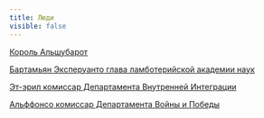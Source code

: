```yaml
---
title: Люди
visible: false
---
```


[Король Альшубарот](http://lambopedia.ru/svyashennoe-korolevstvo-lambotero/lyudi/korol-alshubarot)

[Бартамьян Эксперуанто глава  ламботерийской академии наук](http://lambopedia.ru/svyashennoe-korolevstvo-lambotero/lyudi/bartamyan-eksperuanto)

[Эт-эрил комиссар Департамента Внутренней Интеграции](http://lambopedia.ru/svyashennoe-korolevstvo-lambotero/nashi-ministerstva/ministerstvo-integracii/departament-vnutrennei-integracii/et-eril)

[Альффонсо комиссар Департамента Войны и Победы](http://lambopedia.ru/svyashennoe-korolevstvo-lambotero/nashi-ministerstva/ministerstvo-voiny-i-pobedy/komissar-departamenta-vip)